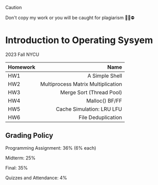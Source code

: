> [!CAUTION]
> Don't copy my work or you will be caught for plagiarism 🙅‍♂️⛔️
# Introduction to Operating Sysyem
2023 Fall NYCU 

| Homework |               Name                  |        
| :---     |                                 ---:|
| HW1      |  A Simple Shell                    | 
| HW2      |  Multiprocess Matrix Multiplication |
| HW3      |  Merge Sort (Thread Pool)           |
| HW4      |  Malloc() BF/FF                     |
| HW5      |  Cache Simulation: LRU LFU          |
| HW6      |  File Deduplication                 |

## Grading Policy
Programming Assignment: 36% (6% each) 

Midterm: 25%

Final: 35%

Quizzes and Attendance: 4%
